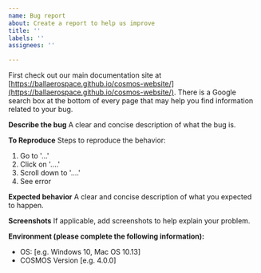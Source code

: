 ```yaml
---
name: Bug report
about: Create a report to help us improve
title: ''
labels: ''
assignees: ''

---
```


First check out our main documentation site at [https://ballaerospace.github.io/cosmos-website/](https://ballaerospace.github.io/cosmos-website/). There is a Google search box at the bottom of every page that may help you find information related to your bug.

**Describe the bug**
A clear and concise description of what the bug is.

**To Reproduce**
Steps to reproduce the behavior:
1. Go to '...'
2. Click on '....'
3. Scroll down to '....'
4. See error

**Expected behavior**
A clear and concise description of what you expected to happen.

**Screenshots**
If applicable, add screenshots to help explain your problem.

**Environment (please complete the following information):**
 - OS: [e.g. Windows 10, Mac OS 10.13]
 - COSMOS Version [e.g. 4.0.0]
